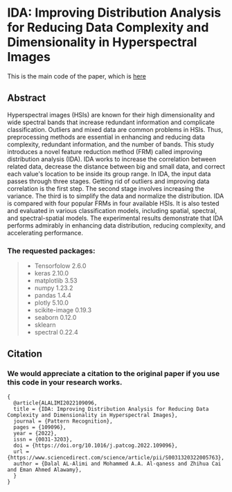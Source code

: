 # IDA: Improving Distribution Analysis for Reducing Data Complexity and Dimensionality in Hyperspectral Images

This is the main code of the paper, which is [here](https://doi.org/10.1016/j.patcog.2022.109096)

## Abstract
Hyperspectral images (HSIs) are known for their high dimensionality and wide spectral bands that increase redundant information and complicate classification. Outliers and mixed data are common problems in HSIs. Thus, preprocessing methods are essential in enhancing and reducing data complexity, redundant information, and the number of bands. This study introduces a novel feature reduction method (FRM) called improving distribution analysis (IDA). IDA works to increase the correlation between related data, decrease the distance between big and small data, and correct each value's location to be inside its group range. In IDA, the input data passes through three stages. Getting rid of outliers and improving data correlation is the first step. The second stage involves increasing the variance. The third is to simplify the data and normalize the distribution. IDA is compared with four popular FRMs in four available HSIs. It is also tested and evaluated in various classification models, including spatial, spectral, and spectral-spatial models. The experimental results demonstrate that IDA performs admirably in enhancing data distribution, reducing complexity, and accelerating performance.

### The requested packages:
 
  
> - Tensorfolow 2.6.0 
> - keras 2.10.0 
> - matplotlib 3.53 
> - numpy 1.23.2 
> - pandas 1.4.4 
> - plotly 5.10.0 
> - scikite-image 0.19.3 
> - seaborn 0.12.0 
> - sklearn 
> - spectral 0.22.4 


## Citation
### We would appreciate a citation to the original paper if you use this code in your research works.
```
{
  @article{ALALIMI2022109096,
  title = {IDA: Improving Distribution Analysis for Reducing Data Complexity and Dimensionality in Hyperspectral Images},
  journal = {Pattern Recognition},
  pages = {109096},
  year = {2022},
  issn = {0031-3203},
  doi = {https://doi.org/10.1016/j.patcog.2022.109096},
  url = {https://www.sciencedirect.com/science/article/pii/S0031320322005763},
  author = {Dalal AL-Alimi and Mohammed A.A. Al-qaness and Zhihua Cai and Eman Ahmed Alawamy},
  }
}
```
